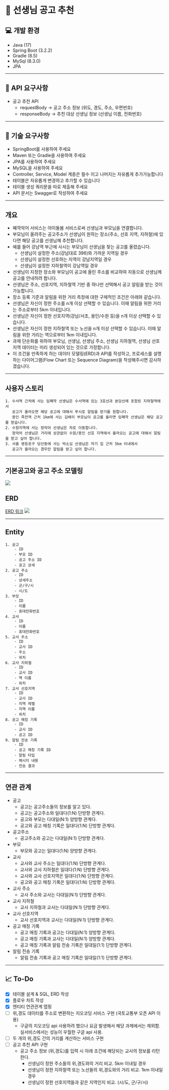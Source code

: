 # 🚀 선생님 공고 추천

## 💻 개발 환경
- Java (17)
- Spring Boot (3.2.2)
- Gradle (8.5)
- MySql (8.3.0)
- JPA

***

## 📄 API 요구사항
- 공고 추천 API
    + requestBody -> 공고 주소 정보 (위도, 경도, 주소, 우편번호)
    + responseBody -> 추천 대상 선생님 정보 (선생님 이름, 전화번호)

***

## 📄 기술 요구사항
- SpringBoot를 사용하여 주세요
- Maven 또는 Gradle을 사용하여 주세요
- JPA를 사용하여 주세요
- MySQL을 사용하여 주세요
- Controller, Service, Model 계층은 필수 이고 나머지는 자유롭게 추가가능합니다
- 테이블은 자유롭게 변경하고 추가할 수 있습니다
- 테이블 생성 쿼리문을 따로 제출해 주세요
- API 문서는 Swagger로 작성하여 주세요

***

## 개요
- 째깍악어 서비스는 아이돌봄 서비스로써 선생님과 부모님을 연결합니다.
- 부모님이 올려주는 공고주소가 선생님이 원하는 장소(주소, 선호 지역, 지하철)에 있다면 해당 공고를 선생님께 추천합니다.
- 예를 들어 강남역 부근에 사시는 부모님이 선생님을 찾는 공고를 올렸습니다.
    + 선생님이 설정한 주소(강남대로 396)와 가까운 지역일 경우
    + 선생님이 설정한 선호하는 지역이 강남지역일 경우
    + 선생님이 설정한 지하철역이 강남역일 경우
- 선생님이 지정한 장소와 부모님이 공고에 올린 주소를 비교하여 자동으로 선생님께 공고를 안내하려 합니다.
- 선생님은 주소, 선호지역, 지하철역 기반 중 하나만 선택해서 공고 알림을 받는 것이 가능합니다.
- 장소 등록 기준과 알림을 위한 거리 측정에 대한 구체적인 조건은 아래와 같습니다.
- 선생님은 자신이 정한 주소를 n개 이상 선택할 수 있습니다. 이때 알림을 위한 거리는 주소로부터 5km 이내입니다.
- 선생님은 자신이 정한 선호지역(강남/서초, 용인/수원 등)을 n개 이상 선택할 수 있습니다.
- 선생님은 자신이 정한 지하철역 또는 노선을 n개 이상 선택할 수 있습니다. 이때 알림을 위한 거리는 역으로부터 1km 이내입니다.
- 과제 단순화를 위하여 부모님, 선생님, 선생님 주소, 선생님 지하철역, 선생님 선호 지역 데이터는 미리 생성되어 있는 것으로 가정합니다.
- 이 조건을 만족하게 하는 데이터 모델링(ERD)과 API를 작성하고, 프로세스를 설명하는 다이어그램(Flow Chart 또는 Sequence Diagram)을 작성해주시면 감사하겠습니다.

***

## 사용자 스토리
```
1. 수서역 근처에 사는 임째깍 선생님은 수서역에 있는 3호선과 분당선에 포함된 지하철역에서
   공고가 올라오면 해당 공고에 대해서 푸시로 알림을 받기를 원합니다.
   용인 죽전역 근처 1km에 사는 김배리 부모님이 공고를 올리면 임째깍 선생님은 해당 공고를 받습니다.
2. 수원지역에 사는 정악어 선생님은 차로 이동합니다.
   정악어 선생님은 거리에 상관없이 수원/용인 선호 지역에서 올라오는 공고에 대해서 알림을 받고 싶어 합니다.
3. 서울 영등포구 당산동에 사는 박소심 선생님은 자기 집 근처 5km 이내에서
   공고가 올라오는 경우만 알림을 받고 싶어 합니다.
```

***

## 기본공고와 공고 주소 모델링
![](src/main/resources/image/modeling.png)

## ERD
[ERD 링크](https://www.erdcloud.com/d/92rMKjPaa4LTaNXTS)
![](src/main/resources/image/ERD.png)

***

## Entity
```
1. 공고
    - ID
    - 부모 ID
    - 공고 주소 ID
    - 공고 상세
2. 공고 주소
    - ID
    - 상세주소
    - 군/구/시
    - 시/도
3. 부모
    - ID
    - 이름
    - 휴대전화번호
4. 교사
    - ID
    - 이름
    - 휴대전화번호
5. 교사 주소
    - ID
    - 교사 ID
    - 주소
    - 위치
6. 교사 지하철
    - ID
    - 교사 ID
    - 역 이름
    - 위치
7. 교사 선호지역
    - ID
    - 교사 ID
    - 지역 레벨
    - 지역 이름
    - 위치
8. 공고 매칭 기록
    - ID
    - 교사 ID
    - 공고 ID
9. 알림 전송 기록
    - ID
    - 공고 매칭 기록 ID
    - 알림 타입
    - 메시지 내용
    - 전송 결과
```

***

## 연관 관계
- 공고
    + 공고는 공고주소들의 정보를 알고 있다.
    + 공고는 공고주소와 일대다(1:N) 단방향 관계다.
    + 공고와 부모는 다대일(N:1) 양방향 관계다.
    + 공고와 공고 매칭 기록은 일대다(1:N) 단방향 관계다.
- 공고주소
    + 공고주소와 공고는 다대일(N:1) 단방향 관계다.
- 부모
    + 부모와 공고는 일대다(1:N) 양방향 관계다.
- 교사
    + 교사와 교사 주소는 일대다(1:N) 단방향 관계다.
    + 교사와 교사 지하철은 일대다(1:N) 단방향 관계다.
    + 교사와 교사 선호지역은 일대다(1:N) 단방향 관계다.
    + 공고와 공고 매칭 기록은 일대다(1:N) 단방향 관계다.
- 교사 주소
    + 교사 주소와 교사는 다대일(N:1) 단방향 관계다.
- 교사 지하철
    + 교사 지하철과 교사는 다대일(N:1) 단방향 관계다.
- 교사 선호지역
    + 교사 선호지역과 교사는 다대일(N:1) 단방향 관계다.
- 공고 매칭 기록
    + 공고 매칭 기록과 공고는 다대일(N:1) 양방향 관계다.
    + 공고 매칭 기록과 교사는 다대일(N:1) 양방향 관계다.
    + 공고 매칭 기록과 알림 전송 기록은 일대일(1:1) 단방향 관계다.
- 알림 전송 기록
    + 알림 전송 기록과 공고 매칭 기록은 일대일(1:1) 단방향 관계다.

***

## 📈 To-Do
- [x] 테이블 설계 & SQL, ERD 작성
- [x] 플로우 차트 작성
- [x] 엔티티 연관관계 맵핑
- [ ] 위,경도 데이터를 주소로 변환하는 지오코딩 서비스 구현 (국토교통부 오픈 API 이용) 
    + 구글의 지오코딩 api 사용하려 했으나 요금 발생해서 해당 과제에서는 제외함. 실서비스에서는 성능이 우월한 구글 api 사용.
- [ ] 두 개의 위,경도 간의 거리를 계산하는 서비스 구현
- [ ] 공고 추천 API 구현
    + 공고 주소 정보 (위,경도)를 입력 시 아래 조건에 해당되는 교사의 정보를 리턴한다.
        + 선생님이 정한 주소들의 위,경도와의 거리 비교. 5km 이내일 경우
        + 선생님이 정한 지하철역 또는 노선들의 위,경도와의 거리 비교. 1km 이내일 경우
        + 선생님이 정한 선호지역들과 같은 지역인지 비교. (시/도, 군/구/시)

